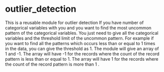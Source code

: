 # outlier_detection
This is a reusable module for outlier detection
If you have number of categorical variables with you and you want to find the most uncommon pattern of the categorical variables. 
You just need to give all the categorical variables and the threshold limit of the uncommon pattern.
For example if you want to find all the patterns which occurs less than or equal to 1 times in the data, you can give the threshold as 1. 
The module will give an array of 1 and -1. The array will have -1 for the records where the count of the record pattern is less than or 
equal to 1. The array will have 1 for the records where the count of the record pattern is more than 1 .  
